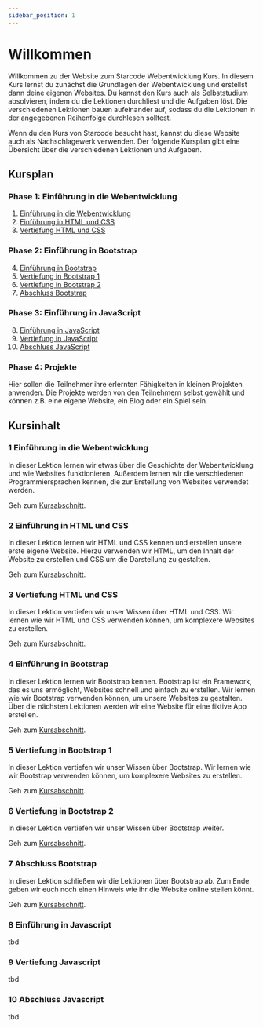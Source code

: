 ```yaml
---
sidebar_position: 1
---
```


# Willkommen

Willkommen zu der Website zum Starcode Webentwicklung Kurs. In diesem Kurs lernst du zunächst die Grundlagen der Webentwicklung und erstellst dann deine eigenen Websites. Du kannst den Kurs auch als Selbststudium absolvieren, indem du die Lektionen durchliest und die Aufgaben löst. Die verschiedenen Lektionen bauen aufeinander auf, sodass du die Lektionen in der angegebenen Reihenfolge durchlesen solltest.

Wenn du den Kurs von Starcode besucht hast, kannst du diese Website auch als Nachschlagewerk verwenden. Der folgende Kursplan gibt eine Übersicht über die verschiedenen Lektionen und Aufgaben.

## Kursplan

### Phase 1: Einführung in die Webentwicklung

1. [Einführung in die Webentwicklung ](#1-einführung-in-die-webentwicklung)
2. [Einführung in HTML und CSS](#2-einführung-in-html-und-css)
3. [Vertiefung HTML und CSS](#3-vertiefung-html-und-css)

### Phase 2: Einführung in Bootstrap

4. [Einführung in Bootstrap](#4-einführung-in-bootstrap)
5. [Vertiefung in Bootstrap 1](#5-vertiefung-in-bootstrap-1)
6. [Vertiefung in Bootstrap 2](#6-vertiefung-in-bootstrap-2)
7. [Abschluss Bootstrap](#7-abschluss-bootstrap)

### Phase 3: Einführung in JavaScript

8. [Einführung in JavaScript](#8-einführung-in-javascript)
9. [Vertiefung in JavaScript](#9-vertiefung-in-javascript)
10. [Abschluss JavaScript](#10-abschluss-javascript)

### Phase 4: Projekte

Hier sollen die Teilnehmer ihre erlernten Fähigkeiten in kleinen Projekten anwenden. Die Projekte werden von den Teilnehmern selbst gewählt und können z.B. eine eigene Website, ein Blog oder ein Spiel sein.

## Kursinhalt

### 1 Einführung in die Webentwicklung

In dieser Lektion lernen wir etwas über die Geschichte der Webentwicklung und wie Websites funktionieren. Außerdem lernen wir die verschiedenen Programmiersprachen kennen, die zur Erstellung von Websites verwendet werden.

Geh zum [Kursabschnitt](./einführung-in-die-webentwicklung).

### 2 Einführung in HTML und CSS

In dieser Lektion lernen wir HTML und CSS kennen und erstellen unsere erste eigene Website. Hierzu verwenden wir HTML, um den Inhalt der Website zu erstellen und CSS um die Darstellung zu gestalten.

Geh zum [Kursabschnitt](./einführung-in-html-und-css).

### 3 Vertiefung HTML und CSS

In dieser Lektion vertiefen wir unser Wissen über HTML und CSS. Wir lernen wie wir HTML und CSS verwenden können, um komplexere Websites zu erstellen.

Geh zum [Kursabschnitt](./vertiefung-html-und-css).

### 4 Einführung in Bootstrap

In dieser Lektion lernen wir Bootstrap kennen. Bootstrap ist ein Framework, das es uns ermöglicht, Websites schnell und einfach zu erstellen. Wir lernen wie wir Bootstrap verwenden können, um unsere Websites zu gestalten. Über die nächsten Lektionen werden wir eine Website für eine fiktive App erstellen.

Geh zum [Kursabschnitt](./einführung-in-bootstrap).

### 5 Vertiefung in Bootstrap 1

In dieser Lektion vertiefen wir unser Wissen über Bootstrap. Wir lernen wie wir Bootstrap verwenden können, um komplexere Websites zu erstellen.

Geh zum [Kursabschnitt](./vertiefung-in-bootstrap-1).

### 6 Vertiefung in Bootstrap 2

In dieser Lektion vertiefen wir unser Wissen über Bootstrap weiter.

Geh zum [Kursabschnitt](./vertiefung-in-bootstrap-2).

### 7 Abschluss Bootstrap

In dieser Lektion schließen wir die Lektionen über Bootstrap ab. Zum Ende geben wir euch noch einen Hinweis wie ihr die Website online stellen könnt.

Geh zum [Kursabschnitt](./abschluss-bootstrap).

### 8 Einführung in Javascript

tbd

### 9 Vertiefung Javascript

tbd

### 10 Abschluss Javascript

tbd
